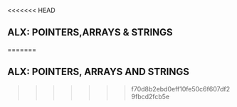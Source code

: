 <<<<<<< HEAD
## ALX: POINTERS,ARRAYS & STRINGS
=======
## ALX: POINTERS, ARRAYS AND STRINGS
>>>>>>> f70d8b2ebd0eff10fe50c6f607df29fbcd2fcb5e
